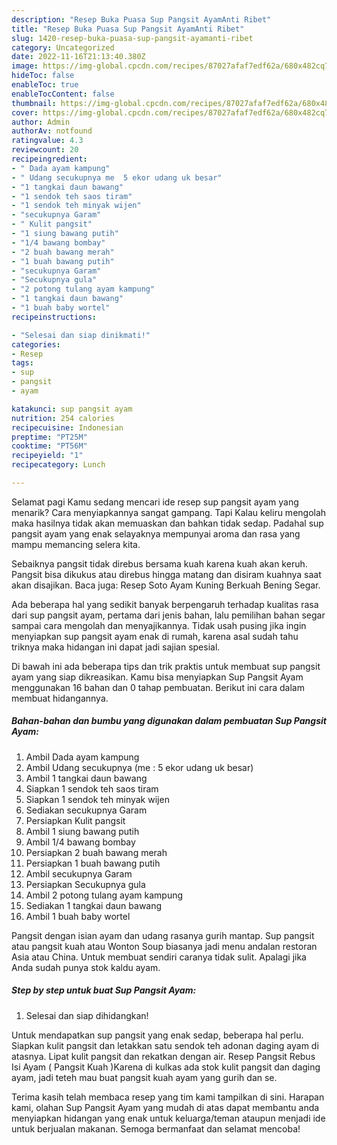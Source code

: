 ```yaml
---
description: "Resep Buka Puasa Sup Pangsit AyamAnti Ribet"
title: "Resep Buka Puasa Sup Pangsit AyamAnti Ribet"
slug: 1420-resep-buka-puasa-sup-pangsit-ayamanti-ribet
category: Uncategorized
date: 2022-11-16T21:13:40.380Z
image: https://img-global.cpcdn.com/recipes/87027afaf7edf62a/680x482cq70/sup-pangsit-ayam-foto-resep-utama.jpg
hideToc: false
enableToc: true
enableTocContent: false
thumbnail: https://img-global.cpcdn.com/recipes/87027afaf7edf62a/680x482cq70/sup-pangsit-ayam-foto-resep-utama.jpg
cover: https://img-global.cpcdn.com/recipes/87027afaf7edf62a/680x482cq70/sup-pangsit-ayam-foto-resep-utama.jpg
author: Admin
authorAv: notfound
ratingvalue: 4.3
reviewcount: 20
recipeingredient:
- " Dada ayam kampung"
- " Udang secukupnya me  5 ekor udang uk besar"
- "1 tangkai daun bawang"
- "1 sendok teh saos tiram"
- "1 sendok teh minyak wijen"
- "secukupnya Garam"
- " Kulit pangsit"
- "1 siung bawang putih"
- "1/4 bawang bombay"
- "2 buah bawang merah"
- "1 buah bawang putih"
- "secukupnya Garam"
- "Secukupnya gula"
- "2 potong tulang ayam kampung"
- "1 tangkai daun bawang"
- "1 buah baby wortel"
recipeinstructions:

- "Selesai dan siap dinikmati!"
categories:
- Resep
tags:
- sup
- pangsit
- ayam

katakunci: sup pangsit ayam 
nutrition: 254 calories
recipecuisine: Indonesian
preptime: "PT25M"
cooktime: "PT56M"
recipeyield: "1"
recipecategory: Lunch

---
```



Selamat pagi Kamu sedang mencari ide resep sup pangsit ayam yang menarik? Cara menyiapkannya sangat gampang. Tapi Kalau keliru mengolah maka hasilnya tidak akan memuaskan dan bahkan tidak sedap. Padahal sup pangsit ayam yang enak selayaknya mempunyai aroma dan rasa yang mampu memancing selera kita.


Sebaiknya pangsit tidak direbus bersama kuah karena kuah akan keruh. Pangsit bisa dikukus atau direbus hingga matang dan disiram kuahnya saat akan disajikan. Baca juga: Resep Soto Ayam Kuning Berkuah Bening Segar.

Ada beberapa hal yang sedikit banyak berpengaruh terhadap kualitas rasa dari sup pangsit ayam, pertama dari jenis bahan, lalu pemilihan bahan segar sampai cara mengolah dan menyajikannya. Tidak usah pusing jika ingin menyiapkan sup pangsit ayam enak di rumah, karena asal sudah tahu triknya maka hidangan ini dapat jadi sajian spesial.


Di bawah ini ada beberapa tips dan trik praktis untuk membuat sup pangsit ayam yang siap dikreasikan. Kamu bisa menyiapkan Sup Pangsit Ayam menggunakan 16 bahan dan 0 tahap pembuatan. Berikut ini cara dalam membuat hidangannya.

<!--inarticleads1-->

##### Bahan-bahan dan bumbu yang digunakan dalam pembuatan Sup Pangsit Ayam:

1. Ambil  Dada ayam kampung
1. Ambil  Udang secukupnya (me : 5 ekor udang uk besar)
1. Ambil 1 tangkai daun bawang
1. Siapkan 1 sendok teh saos tiram
1. Siapkan 1 sendok teh minyak wijen
1. Sediakan secukupnya Garam
1. Persiapkan  Kulit pangsit
1. Ambil 1 siung bawang putih
1. Ambil 1/4 bawang bombay
1. Persiapkan 2 buah bawang merah
1. Persiapkan 1 buah bawang putih
1. Ambil secukupnya Garam
1. Persiapkan Secukupnya gula
1. Ambil 2 potong tulang ayam kampung
1. Sediakan 1 tangkai daun bawang
1. Ambil 1 buah baby wortel


Pangsit dengan isian ayam dan udang rasanya gurih mantap. Sup pangsit atau pangsit kuah atau Wonton Soup biasanya jadi menu andalan restoran Asia atau China. Untuk membuat sendiri caranya tidak sulit. Apalagi jika Anda sudah punya stok kaldu ayam. 

<!--inarticleads2-->

##### Step by step untuk buat Sup Pangsit Ayam:


1. Selesai dan siap dihidangkan!

Untuk mendapatkan sup pangsit yang enak sedap, beberapa hal perlu. Siapkan kulit pangsit dan letakkan satu sendok teh adonan daging ayam di atasnya. Lipat kulit pangsit dan rekatkan dengan air. Resep Pangsit Rebus Isi Ayam ( Pangsit Kuah )Karena di kulkas ada stok kulit pangsit dan daging ayam, jadi teteh mau buat pangsit kuah ayam yang gurih dan se. 

Terima kasih telah membaca resep yang tim kami tampilkan di sini. Harapan kami, olahan Sup Pangsit Ayam yang mudah di atas dapat membantu anda menyiapkan hidangan yang enak untuk keluarga/teman ataupun menjadi ide untuk berjualan makanan. Semoga bermanfaat dan selamat mencoba!
